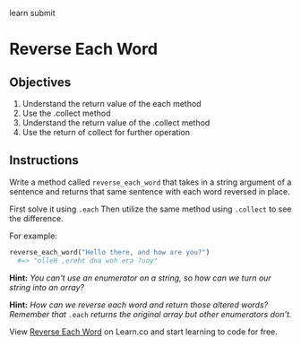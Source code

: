 learn submit
# Reverse Each Word

## Objectives

1. Understand the return value of the each method
2. Use the .collect method
3. Understand the return value of the .collect method
4. Use the return of collect for further operation

## Instructions

Write a method called `reverse_each_word` that takes in a string argument of a sentence and returns that same sentence with each word reversed in place.

First solve it using `.each` Then utilize the same method using `.collect` to see the difference.

For example:

```ruby
reverse_each_word("Hello there, and how are you?")
  #=> "olleH ,ereht dna woh era ?uoy"
```

**Hint:** *You can't use an enumerator on a string, so how can we turn our string into an array?*

**Hint:** *How can we reverse each word and return those altered words? Remember that* `.each` *returns the original array but other enumerators don't.*

<p data-visibility='hidden'>View <a href='https://learn.co/lessons/reverse-each-word' title='Reverse Each Word'>Reverse Each Word</a> on Learn.co and start learning to code for free.</p>
